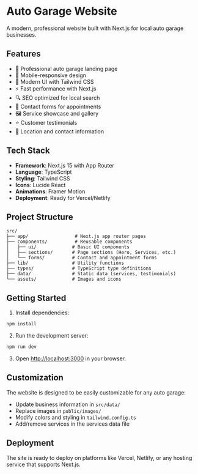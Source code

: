 # Auto Garage Website

A modern, professional website built with Next.js for local auto garage businesses.

## Features

- 🚗 Professional auto garage landing page
- 📱 Mobile-responsive design
- 🎨 Modern UI with Tailwind CSS
- ⚡ Fast performance with Next.js
- 🔍 SEO optimized for local search
- 📧 Contact forms for appointments
- 🖼️ Service showcase and gallery
- ⭐ Customer testimonials
- 📍 Location and contact information

## Tech Stack

- **Framework**: Next.js 15 with App Router
- **Language**: TypeScript
- **Styling**: Tailwind CSS
- **Icons**: Lucide React
- **Animations**: Framer Motion
- **Deployment**: Ready for Vercel/Netlify

## Project Structure

```
src/
├── app/                 # Next.js app router pages
├── components/          # Reusable components
│   ├── ui/             # Basic UI components
│   ├── sections/       # Page sections (Hero, Services, etc.)
│   └── forms/          # Contact and appointment forms
├── lib/                # Utility functions
├── types/              # TypeScript type definitions
├── data/               # Static data (services, testimonials)
└── assets/             # Images and icons
```

## Getting Started

1. Install dependencies:
```bash
npm install
```

2. Run the development server:
```bash
npm run dev
```

3. Open [http://localhost:3000](http://localhost:3000) in your browser.

## Customization

The website is designed to be easily customizable for any auto garage:
- Update business information in `src/data/`
- Replace images in `public/images/`
- Modify colors and styling in `tailwind.config.ts`
- Add/remove services in the services data file

## Deployment

The site is ready to deploy on platforms like Vercel, Netlify, or any hosting service that supports Next.js.
